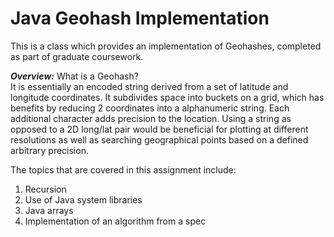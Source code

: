 # Java Geohash Implementation
This is a class which provides an implementation of Geohashes, completed as part of graduate coursework.

***Overview:***
What is a Geohash? </br>
It is essentially an encoded string derived from a set of latitude and longitude coordinates. It subdivides space into buckets on a grid, which has benefits by reducing 2 coordinates into a alphanumeric string. Each additional character adds precision to the location. Using a string as opposed to a 2D long/lat pair would be beneficial for plotting at different resolutions as well as searching geographical points based on a defined arbitrary precision.</br>

The topics that are covered in this assignment include:

  1. Recursion
  2. Use of Java system libraries
  3. Java arrays
  4. Implementation of an algorithm from a spec





